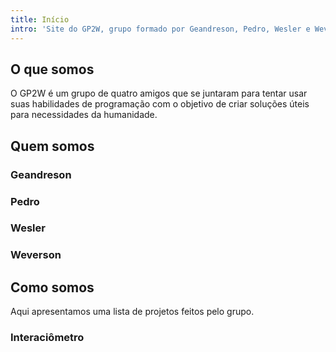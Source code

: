 ```yaml
---
title: Início
intro: 'Site do GP2W, grupo formado por Geandreson, Pedro, Wesler e Weverson.'
---
```


## O que somos

O GP2W é um grupo de quatro amigos que se juntaram para tentar usar suas habilidades de programação com o objetivo de criar soluções úteis para necessidades da humanidade.

## Quem somos

### Geandreson

<!--
Um dia a gente aprende como colocar conteúdo assim.
<script src="https://raw.githubusercontent.com/gean-costa/gean-costa/master/README.md"></script>
-->

### Pedro
<!--
<script src="https://raw.githubusercontent.com/pedr0vict0r/pedr0vict0r/master/README.md"></script>
-->

### Wesler


### Weverson

<!--
<script src="https://raw.githubusercontent.com/weversonvn/weversonvn/main/README.md"></script>
-->

## Como somos

Aqui apresentamos uma lista de projetos feitos pelo grupo.

### Interaciômetro


